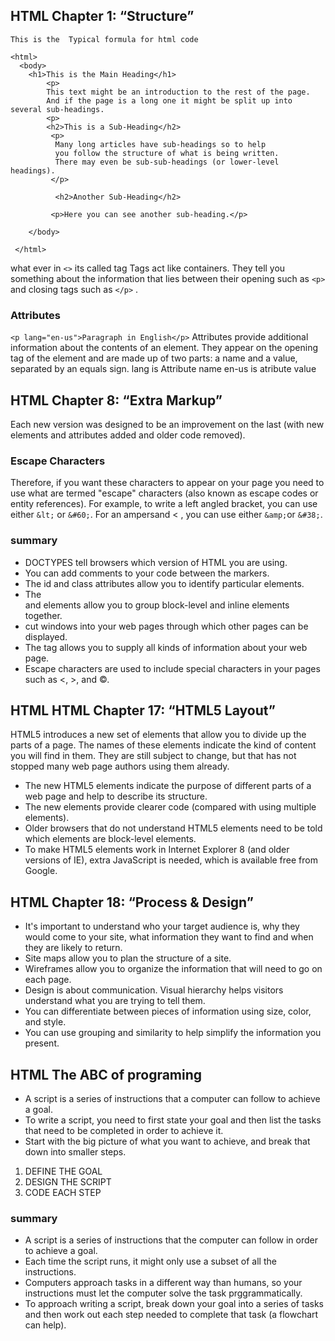 ## HTML Chapter 1: “Structure” 
    This is the  Typical formula for html code  
```
<html>
  <body>
    <h1>This is the Main Heading</h1>
        <p>
        This text might be an introduction to the rest of the page. 
        And if the page is a long one it might be split up into several sub-headings.
        <p>
        <h2>This is a Sub-Heading</h2>
         <p>
          Many long articles have sub-headings so to help 
          you follow the structure of what is being written. 
          There may even be sub-sub-headings (or lower-level headings).
         </p>

          <h2>Another Sub-Heading</h2>
 
         <p>Here you can see another sub-heading.</p>  

    </body>
 
 </html>
```
what ever in `<>` its called tag 
Tags act like containers. They tell you something about the information that lies between their opening such as  `<p>` and closing tags such as `</p>` .
### Attributes 
` <p lang="en-us">Paragraph in English</p> ` 
Attributes provide additional information about the contents of an element. They appear
on the opening tag of the element and are made up of two parts: a name and a value, separated by an equals sign.
lang is  Attribute name
en-us is atribute value 


## HTML Chapter 8: “Extra Markup”
Each new version was designed to be an improvement on the last 
(with new elements and attributes added and older code removed).
### Escape Characters
Therefore, if you want these characters to appear on your page you need to use what are
termed "escape" characters (also known as escape codes or entity references). For example,
to write a left angled bracket, you can use either `&lt;` or `&#60;`. For an ampersand < , you
can use either `&amp;`or `&#38;`.
### summary

* DOCTYPES tell browsers which version of HTML you are using.
* You can add comments to your code between the <!-- and --> markers.
* The id and class attributes allow you to identify particular elements.
* The <div> and <span> elements allow you to group block-level and inline elements together.
* <iframes> cut windows into your web pages through which other pages can be displayed.
* The <meta> tag allows you to supply all kinds of information about your web page.
* Escape characters are used to include special characters in your pages such as <, >, and ©.


## HTML HTML Chapter 17: “HTML5 Layout”
HTML5 introduces a new set of elements that allow you to divide up the parts of a page. The names of these elements indicate the kind of content you will find in them. They are still subject to change, but that has not stopped many web page authors using them already.

* The new HTML5 elements indicate the purpose of different parts of a web page and help to describe its structure.
* The new elements provide clearer code (compared with using multiple <div> elements).
* Older browsers that do not understand HTML5 elements need to be told which elements are block-level elements.
* To make HTML5 elements work in Internet Explorer 8 (and older versions of IE), extra JavaScript is needed, which is available free from Google.



## HTML Chapter 18: “Process & Design”

* It's important to understand who your target audience is, why they would come to your site, what information they want to find and when they are likely to return.
* Site maps allow you to plan the structure of a site.
* Wireframes allow you to organize the information that will need to go on each page.
* Design is about communication. Visual hierarchy helps visitors understand what you are trying to tell them.
* You can differentiate between pieces of information using size, color, and style.
* You can use grouping and similarity to help simplify the information you present.

## HTML The ABC of programing 
* A script is a series of instructions that a computer can follow to achieve a goal.
* To write a script, you need to first state your goal and then list the tasks that need to be completed in order to achieve it. 
* Start with the big picture of what you want to achieve, and break that down into smaller steps.
1. DEFINE THE GOAL
2. DESIGN THE SCRIPT
3. CODE EACH STEP
### summary 

* A script is a series of instructions that the computer
can follow in order to achieve a goal.
* Each time the script runs, it might only use a subset of
all the instructions.
* Computers approach tasks in a different way than
humans, so your instructions must let the computer
solve the task prggrammatically.
* To approach writing a script, break down your goal into
a series of tasks and then work out each step needed
to complete that task (a flowchart can help).


